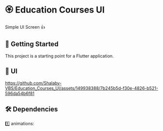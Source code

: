 # 🏵 Education Courses UI

Simple UI Screen 👍

## 🚀 Getting Started

This project is a starting point for a Flutter application.

## 📱 UI


https://github.com/Shalaby-VBS/Education_Courses_UI/assets/149938388/7b245b5d-f30e-4826-b521-596da54b6f81


## 🛠 Dependencies

1️⃣ animations:
